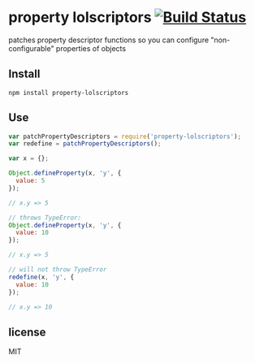 # property lolscriptors [![Build Status](https://travis-ci.org/btford/property-lolscriptors.svg)](https://travis-ci.org/btford/property-lolscriptors)

patches property descriptor functions so you can configure "non-configurable" properties of objects


## Install

```shell
npm install property-lolscriptors
```


## Use

```javascript
var patchPropertyDescriptors = require('property-lolscriptors');
var redefine = patchPropertyDescriptors();

var x = {};

Object.defineProperty(x, 'y', {
  value: 5
});

// x.y => 5

// throws TypeError:
Object.defineProperty(x, 'y', {
  value: 10
});

// x.y => 5

// will not throw TypeError
redefine(x, 'y', {
  value: 10
});

// x.y => 10
```


## license
MIT

